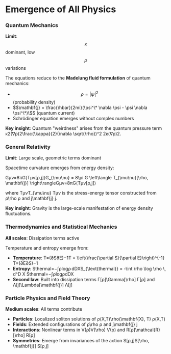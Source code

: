# Emergence of All Physics

### Quantum Mechanics

**Limit**: $$\kappa$$ dominant, low $$\rho$$ variations

The equations reduce to the **Madelung fluid formulation** of quantum mechanics:

* $$\rho = |\psi|^2$$ (probability density)
* \$$\mathbf{j} = \frac{\hbar}{2mi}(\psi^\* \nabla \psi - \psi \nabla \psi^\*)\$$ (quantum current)
* Schrödinger equation emerges without complex numbers

**Key insight**: Quantum "weirdness" arises from the quantum pressure term κ2(∇ρ)2\frac{\kappa}{2}(\nabla \sqrt{\rho})^2 2κ​(∇ρ​)2.

### General Relativity

**Limit**: Large scale, geometric terms dominant

Spacetime curvature emerges from energy density:

Gμν=8πG⟨Tμν\[ρ,j]⟩G\_{\mu\nu} = 8\pi G \left\langle T\_{\mu\nu}\[\rho, \mathbf{j}] \right\rangleGμν​=8πG⟨Tμν​\[ρ,j]⟩

where TμνT\_{\mu\nu} Tμν​ is the stress-energy tensor constructed from ρ\rho ρ and j\mathbf{j} j.

**Key insight**: Gravity is the large-scale manifestation of energy density fluctuations.

### Thermodynamics and Statistical Mechanics

**All scales**: Dissipation terms active

Temperature and entropy emerge from:

* **Temperature**: T=(∂S∂E)−1T = \left(\frac{\partial S}{\partial E}\right)^{-1} T=(∂E∂S​)−1
* **Entropy**: Sthermal=−∫ρlog⁡ρ dDXS\_{\text{thermal\}} = -\int \rho \log \rho \\, d^D X Sthermal​=−∫ρlogρdDX
* **Second law**: Built into dissipation terms Γ\[ρ]\Gamma\[\rho] Γ\[ρ] and Λ\[j]\Lambda\[\mathbf{j}] Λ\[j]

### Particle Physics and Field Theory

**Medium scales**: All terms contribute

* **Particles**: Localized soliton solutions of ρ(X,T)\rho(\mathbf{X}, T) ρ(X,T)
* **Fields**: Extended configurations of ρ\rho ρ and j\mathbf{j} j
* **Interactions**: Nonlinear terms in V(ρ)V(\rho) V(ρ) and R\[ρ]\mathcal{R}\[\rho] R\[ρ]
* **Symmetries**: Emerge from invariances of the action S\[ρ,j]S\[\rho, \mathbf{j}] S\[ρ,j]
